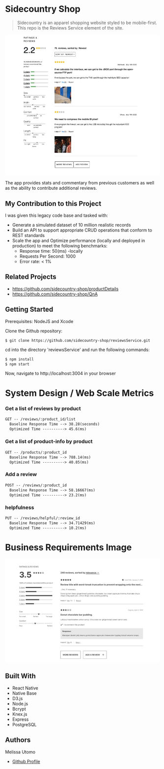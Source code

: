 # Sidecountry Shop
> Sidecountry is an apparel shopping website styled to be mobile-first. This repo is the Reviews Service element of the site.

![Intro Image](public/media/current-progress.png)

The app provides stats and commentary from previous customers as well as the ability to contribute additional reviews.

## My Contribution to this Project
I was given this legacy code base and tasked with:
  - Generate a simulated dataset of 10 million realistic records
  - Build an API to support appropriate CRUD operations that conform to REST standards
  - Scale the app and Optimize performance (locally and deployed in production) to meet the following benchmarks:
    * Response time: 50(ms) -locally
    * Requests Per Second: 1000
    * Error rate: < 1%

## Related Projects
- https://github.com/sidecountry-shop/productDetails
- https://github.com/sidecountry-shop/QnA

## Getting Started
Prerequisites: NodeJS and Xcode

Clone the Github repository:
```
$ git clone https://github.com/sidecountry-shop/reviewsService.git
```

cd into the directory 'reviewsService' and run the following commands:

```
$ npm install
$ npm start
```
Now, navigate to http://localhost:3004 in your browser

# System Design / Web Scale Metrics

  ### Get a list of reviews by product
    GET -- /reviews/:product_id/list
      Baseline Response Time --> 38.28(seconds)
      Optimized Time ----------> 45.6(ms)

  ### Get a list of product-info by product
    GET -- /products/:product_id
      Baseline Response Time --> 788.14(ms)
      Optimized Time ----------> 40.85(ms)

  ### Add a review
    POST -- /reviews/:product_id
      Baseline Response Time --> 58.16667(ms)
      Optimized Time ----------> 23.2(ms)

  ### helpfulness
    PUT -- /reviews/helpful/:review_id
      Baseline Response Time --> 34.71429(ms)
      Optimized Time ----------> 10.2(ms)

# Business Requirements Image
![](public/media/project-img.png)


## Built With
* React Native
* Native Base
* D3.js
* Node.js
* Bcrypt
* Knex.js
* Express
* PostgreSQL

## Authors
Melissa Utomo
* [Github Profile](https://github.com/mafutomo)
